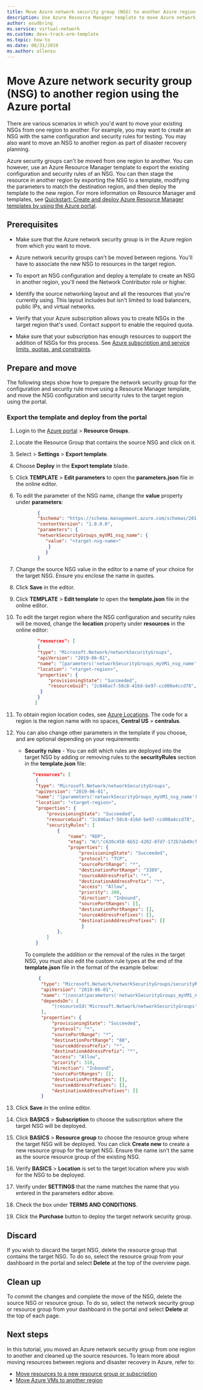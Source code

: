 ```yaml
---
title: Move Azure network security group (NSG) to another Azure region - Azure portal
description: Use Azure Resource Manager template to move Azure network security group from one Azure region to another using the Azure portal.
author: asudbring
ms.service: virtual-network
ms.custom: devx-track-arm-template
ms.topic: how-to
ms.date: 08/31/2019
ms.author: allensu
---
```


# Move Azure network security group (NSG) to another region using the Azure portal

There are various scenarios in which you'd want to move your existing NSGs from one region to another. For example, you may want to create an NSG with the same configuration and security rules for testing. You may also want to move an NSG to another region as part of disaster recovery planning.

Azure security groups can't be moved from one region to another. You can however, use an Azure Resource Manager template to export the existing configuration and security rules of an NSG.  You can then stage the resource in another region by exporting the NSG to a template, modifying the parameters to match the destination region, and then deploy the template to the new region.  For more information on Resource Manager and templates, see [Quickstart: Create and deploy Azure Resource Manager templates by using the Azure portal](../azure-resource-manager/templates/quickstart-create-templates-use-the-portal.md).


## Prerequisites

- Make sure that the Azure network security group is in the Azure region from which you want to move.

- Azure network security groups can't be moved between regions.  You'll have to associate the new NSG to resources in the target region.

- To export an NSG configuration and deploy a template to create an NSG in another region, you'll need the Network Contributor role or higher.

- Identify the source networking layout and all the resources that you're currently using. This layout includes but isn't limited to load balancers, public IPs, and virtual networks.

- Verify that your Azure subscription allows you to create NSGs in the target region that's used. Contact support to enable the required quota.

- Make sure that your subscription has enough resources to support the addition of NSGs for this process.  See [Azure subscription and service limits, quotas, and constraints](../azure-resource-manager/management/azure-subscription-service-limits.md#networking-limits).


## Prepare and move
The following steps show how to prepare the network security group for the configuration and security rule move using a Resource Manager template, and move the NSG configuration and security rules to the target region using the portal.


### Export the template and deploy from the portal

1. Login to the [Azure portal](https://portal.azure.com) > **Resource Groups**.
2. Locate the Resource Group that contains the source NSG and click on it.
3. Select > **Settings** > **Export template**.
4. Choose **Deploy** in the **Export template** blade.
5. Click **TEMPLATE** > **Edit parameters** to open the **parameters.json** file in the online editor.
6. To edit the parameter of the NSG name, change the **value** property under **parameters**:

    ```json
            {
            "$schema": "https://schema.management.azure.com/schemas/2015-01-01/deploymentParameters.json#",
            "contentVersion": "1.0.0.0",
            "parameters": {
            "networkSecurityGroups_myVM1_nsg_name": {
               "value": "<target-nsg-name>"
                }
               }
            }
    ```

7. Change the source NSG value in the editor to a name of your choice for the target NSG. Ensure you enclose the name in quotes.

8.  Click **Save** in the editor.

9.  Click **TEMPLATE** > **Edit template** to open the **template.json** file in the online editor.

10. To edit the target region where the NSG configuration and security rules will be moved, change the **location** property under **resources** in the online editor:

    ```json
            "resources": [
            {
            "type": "Microsoft.Network/networkSecurityGroups",
            "apiVersion": "2019-06-01",
            "name": "[parameters('networkSecurityGroups_myVM1_nsg_name')]",
            "location": "<target-region>",
            "properties": {
                "provisioningState": "Succeeded",
                "resourceGuid": "2c846acf-58c8-416d-be97-ccd00a4ccd78",
             }
            }
           ]

    ```

11. To obtain region location codes, see [Azure Locations](https://azure.microsoft.com/global-infrastructure/locations/).  The code for a region is the region name with no spaces, **Central US** = **centralus**.

12. You can also change other parameters in the template if you choose, and are optional depending on your requirements:

    * **Security rules** - You can edit which rules are deployed into the target NSG by adding or removing rules to the **securityRules** section in the **template.json** file:

        ```json
           "resources": [
            {
            "type": "Microsoft.Network/networkSecurityGroups",
            "apiVersion": "2019-06-01",
            "name": "[parameters('networkSecurityGroups_myVM1_nsg_name')]",
            "location": "<target-region>",
            "properties": {
                "provisioningState": "Succeeded",
                "resourceGuid": "2c846acf-58c8-416d-be97-ccd00a4ccd78",
                "securityRules": [
                    {
                        "name": "RDP",
                        "etag": "W/\"c630c458-6b52-4202-8fd7-172b7ab49cf5\"",
                        "properties": {
                            "provisioningState": "Succeeded",
                            "protocol": "TCP",
                            "sourcePortRange": "*",
                            "destinationPortRange": "3389",
                            "sourceAddressPrefix": "*",
                            "destinationAddressPrefix": "*",
                            "access": "Allow",
                            "priority": 300,
                            "direction": "Inbound",
                            "sourcePortRanges": [],
                            "destinationPortRanges": [],
                            "sourceAddressPrefixes": [],
                            "destinationAddressPrefixes": []
                             }
                    },
                ]
            }
        ```

      To complete the addition or the removal of the rules in the target NSG, you must also edit the custom rule types at the end of the **template.json** file in the format of the example below:

      ```json
           {
            "type": "Microsoft.Network/networkSecurityGroups/securityRules",
            "apiVersion": "2019-06-01",
            "name": "[concat(parameters('networkSecurityGroups_myVM1_nsg_name'), '/Port_80')]",
            "dependsOn": [
                "[resourceId('Microsoft.Network/networkSecurityGroups', parameters('networkSecurityGroups_myVM1_nsg_name'))]"
            ],
            "properties": {
                "provisioningState": "Succeeded",
                "protocol": "*",
                "sourcePortRange": "*",
                "destinationPortRange": "80",
                "sourceAddressPrefix": "*",
                "destinationAddressPrefix": "*",
                "access": "Allow",
                "priority": 310,
                "direction": "Inbound",
                "sourcePortRanges": [],
                "destinationPortRanges": [],
                "sourceAddressPrefixes": [],
                "destinationAddressPrefixes": []
            }
      ```

13. Click **Save** in the online editor.

14. Click **BASICS** > **Subscription** to choose the subscription where the target NSG will be deployed.

15. Click **BASICS** > **Resource group** to choose the resource group where the target NSG will be deployed.  You can click **Create new** to create a new resource group for the target NSG.  Ensure the name isn't the same as the source resource group of the existing NSG.

16. Verify **BASICS** > **Location** is set to the target location where you wish for the NSG to be deployed.

17. Verify under **SETTINGS** that the name matches the name that you entered in the parameters editor above.

18. Check the box under **TERMS AND CONDITIONS**.

19. Click the **Purchase** button to deploy the target network security group.

## Discard

If you wish to discard the target NSG, delete the resource group that contains the target NSG.  To do so, select the resource group from your dashboard in the portal and select **Delete** at the top of the overview page.

## Clean up

To commit the changes and complete the move of the NSG, delete the source NSG or resource group. To do so, select the network security group or resource group from your dashboard in the portal and select **Delete** at the top of each page.

## Next steps

In this tutorial, you moved an Azure network security group from one region to another and cleaned up the source resources.  To learn more about moving resources between regions and disaster recovery in Azure, refer to:


- [Move resources to a new resource group or subscription](../azure-resource-manager/management/move-resource-group-and-subscription.md)
- [Move Azure VMs to another region](../site-recovery/azure-to-azure-tutorial-migrate.md)

